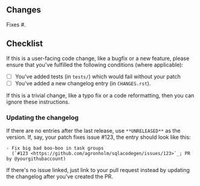 <!-- Thank you for your contribution! -->
## Changes

Fixes #. <!-- Provide issue number if exists -->

<!-- Please give a short brief about these changes. -->

## Checklist

If this is a user-facing code change, like a bugfix or a new feature, please ensure that
you've fulfilled the following conditions (where applicable):

- [ ] You've added tests (in `tests/`) which would fail without your patch
- [ ] You've added a new changelog entry (in `CHANGES.rst`).

If this is a trivial change, like a typo fix or a code reformatting, then you can ignore
these instructions.

### Updating the changelog

If there are no entries after the last release, use `**UNRELEASED**` as the version.
If, say, your patch fixes issue <span>#</span>123, the entry should look like this:

```
- Fix big bad boo-boo in task groups
  (`#123 <https://github.com/agronholm/sqlacodegen/issues/123>`_; PR by @yourgithubaccount)
```

If there's no issue linked, just link to your pull request instead by updating the
changelog after you've created the PR.
